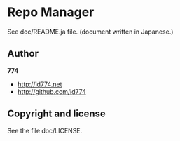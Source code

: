 Repo Manager
============

See doc/README.ja file.
(document written in Japanese.)


Author
------

**774**

+ http://id774.net
+ http://github.com/id774


Copyright and license
---------------------

See the file doc/LICENSE.


